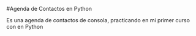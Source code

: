 #Agenda de Contactos en Python

Es una agenda de contactos de consola, practicando en mi primer curso con en Python
